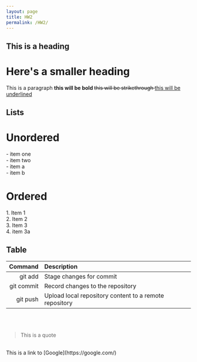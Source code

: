 ```yaml
---
layout: page
title: HW2
permalink: /HW2/
---
```

  <h2> This is a heading </h2>
  <h1> Here's a smaller heading </h1>
  <p> 
    This is a paragraph 
  <b> this will be bold </b> 
  <s> this will be strikethrough </s> 
  <u> this will be underlined </u>

  <h2> Lists </h2>
  <h1> Unordered </h1>
   -  item one <br>
   -  item two <br>
      -   item a <br>
      -   item b <br>
  
  <h1> Ordered </h1>
  1. Item 1 <br>
  2. Item 2 <br>
  3. Item 3 <br>
  4. item 3a <br>
  
  <h2> Table </h2>

| Command | Description |
| ------: | :---------- |
| git add | Stage changes for commit |
| git commit | Record changes to the repository |
| git push | Upload local repository content to a remote repository |

<br>
<br>

> This is a quote <br>
<br>
This is a link to [Google](https://google.com/)

</p>
